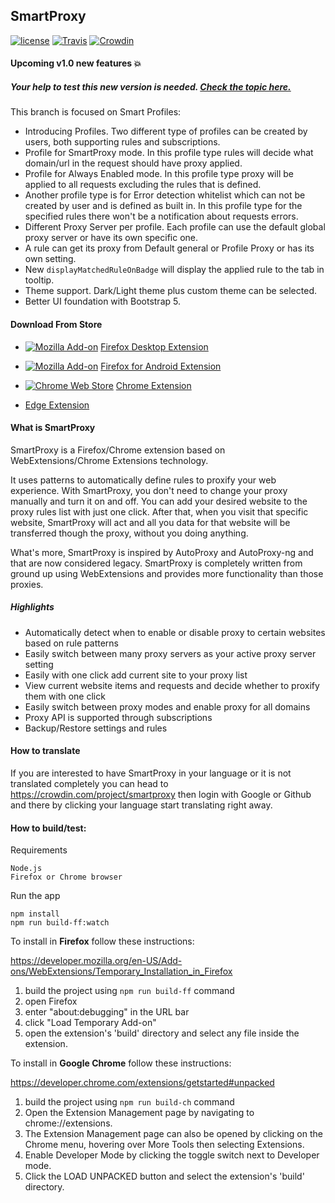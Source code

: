 ## SmartProxy

[![license](https://img.shields.io/github/license/salarcode/SmartProxy.svg)](https://github.com/salarcode/SmartProxy/blob/master/LICENSE) [![Travis](https://img.shields.io/travis/salarcode/SmartProxy.svg)]() [![Crowdin](https://d322cqt584bo4o.cloudfront.net/smartproxy/localized.svg)](https://crowdin.com/project/smartproxy)

#### Upcoming v1.0 new features 💥
##### Your help to test this new version is needed. [Check the topic here.](https://github.com/salarcode/SmartProxy/issues/213)
This branch is focused on Smart Profiles:
- Introducing Profiles. Two different type of profiles can be created by users, both supporting rules and subscriptions.
- Profile for SmartProxy mode. In this profile type rules will decide what domain/url in the request should have proxy applied.
- Profile for Always Enabled mode. In this profile type proxy will be applied to all requests excluding the rules that is defined.
- Another profile type is for Error detection whitelist which can not be created by user and is defined as built in. In this profile type for the specified rules there won't be a notification about requests errors.
- Different Proxy Server per profile. Each profile can use the default global proxy server or have its own specific one.
- A rule can get its proxy from Default general or Profile Proxy or has its own setting.
- New `displayMatchedRuleOnBadge` will display the applied rule to the tab in tooltip.
- Theme support. Dark/Light theme plus custom theme can be selected.
- Better UI foundation with Bootstrap 5.

#### Download From Store

 * [![Mozilla Add-on](https://img.shields.io/amo/v/smartproxy.svg)](https://addons.mozilla.org/en-US/firefox/addon/smartproxy/) [Firefox Desktop Extension](https://addons.mozilla.org/en-US/firefox/addon/smartproxy)
* [![Mozilla Add-on](https://img.shields.io/amo/v/smartproxy.svg)](https://addons.mozilla.org/en-US/firefox/addon/smartproxy/) [Firefox for Android Extension](https://github.com/salarcode/SmartProxy/wiki/Install-on-Firefox-Android)
 * [![Chrome Web Store](https://img.shields.io/chrome-web-store/v/jogcnplbkgkfdakgdenhlpcfhjioidoj.svg)](https://chrome.google.com/webstore/detail/smartproxy/jogcnplbkgkfdakgdenhlpcfhjioidoj) [Chrome Extension](https://chrome.google.com/webstore/detail/smartproxy/jogcnplbkgkfdakgdenhlpcfhjioidoj)

* [Edge Extension](https://microsoftedge.microsoft.com/addons/detail/canbjhbbhfggbdfgpddpnckdjgfcbnpb)

#### What is SmartProxy
SmartProxy is a Firefox/Chrome extension based on WebExtensions/Chrome Extensions technology.

It uses patterns to automatically define rules to proxify your web experience. With SmartProxy, you don't need to change your proxy manually and turn it on and off. You can add your desired website to the proxy rules list with just one click. After that, when you visit that specific website, SmartProxy will act and all you data for that website will be transferred though the proxy, without you doing anything.

What's more, SmartProxy is inspired by AutoProxy and AutoProxy-ng and that are now considered legacy. SmartProxy is completely written from ground up using WebExtensions and provides more functionality than those proxies.

##### Highlights
- Automatically detect when to enable or disable proxy to certain websites based on rule patterns
- Easily switch between many proxy servers as your active proxy server setting
- Easily with one click add current site to your proxy list
- View current website items and requests and decide whether to proxify them with one click
- Easily switch between proxy modes and enable proxy for all domains
- Proxy API is supported through subscriptions
- Backup/Restore settings and rules

#### How to translate
If you are interested to have SmartProxy in your language or it is not translated completely you can head to https://crowdin.com/project/smartproxy then login with Google or Github and there by clicking your language start translating right away.

#### How to build/test:
Requirements

    Node.js
    Firefox or Chrome browser

Run the app

    npm install
    npm run build-ff:watch

To install in **Firefox** follow these instructions:

https://developer.mozilla.org/en-US/Add-ons/WebExtensions/Temporary_Installation_in_Firefox

1.	build the project using `npm run build-ff` command
2.	open Firefox
3.	enter "about:debugging" in the URL bar
4.	click "Load Temporary Add-on"
5.	open the extension's 'build' directory and select any file inside the extension.

To install in **Google Chrome** follow these instructions:

https://developer.chrome.com/extensions/getstarted#unpacked

1.	build the project using `npm run build-ch` command
2.	Open the Extension Management page by navigating to chrome://extensions.
3.	The Extension Management page can also be opened by clicking on the Chrome menu, hovering over More Tools then selecting Extensions.
4.	Enable Developer Mode by clicking the toggle switch next to Developer mode.
5.	Click the LOAD UNPACKED button and select the extension's 'build' directory.

